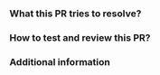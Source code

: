 <!--
Thanks for submitting a pull request 🎉! Here are some tips for you:

* If this is your first contribution, read "Cargo Contribution Guide":
  https://doc.crates.io/contrib/
* Run `cargo fmt --all` to format your code changes.
* Small commits and pull requests are always preferable and easy to review.
* If your idea is large and needs feedback from the community, read how:
  https://doc.crates.io/contrib/process/#working-on-large-features
* Cargo takes care of compatibility. Read our design principles:
  https://doc.crates.io/contrib/design.html
* When changing help text of cargo commands, follow the steps to generate docs:
  https://github.com/rust-lang/cargo/tree/master/src/doc#building-the-man-pages
* If your PR is not finished, set it as "draft" PR or add "WIP" in its title.
* It's ok to use the CI resources to test your PR, but please don't abuse them.

Please DELETE all these comments before submitting the PR.
-->

### What this PR tries to resolve?
<!--
Explain the motivation behind this change.
A clear overview along with an in-depth explanation are helpful.

You can use `Fixes #<issue number>` to associate this PR to an existing issue.
-->

### How to test and review this PR?
<!--
Demonstrate how you test this change and guide reviewers through your PR.
With a smooth review process, a pull request usually gets reviewed quicker.

If you don't know how to write and run your tests, please read the guide:
https://doc.crates.io/contrib/tests
-->

### Additional information
<!--
Other information you want to mention in this PR, suck as prior arts,
future extensions, an unresolved problem, or a TODO list.
-->
